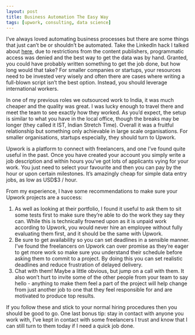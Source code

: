 ```yaml
---
layout: post
title: Business Automation The Easy Way
tags: [upwork, consulting, data science]
---
```


I’ve always loved automating business processes but there are some things that just can’t be or shouldn’t be automated. Take the LinkedIn hack I talked about [here](https://jyesawtellrickson.github.io/2017-03-10-Lead-Generation-with-LinkedIn/), due to restrictions from the content publishers, programmatic access was denied and the best way to get the data was by hand. Granted, you could have probably written something to get the job done, but how long would that take? For smaller companies or startups, your resources need to be invested very wisely and often there are cases where writing a full-blown script isn’t the best option. Instead, you should leverage international workers.
 
In one of my previous roles we outsourced work to India, it was much cheaper and the quality was great. I was lucky enough to travel there and meet the team to see exactly how they worked. As you’d expect, the setup is similar to what you have in the local office, though the breaks may be longer (they called it IST, Indian Stretch Time). Overall it was a fruitful relationship but something only achievable in large scale organisations. For smaller organisations, startups especially, they should turn to Upwork.
 
Upwork is a platform to connect with freelancers, and one I’ve found quite useful in the past. Once you have created your account you simply write a job description and within hours you’ve got lots of applicants vying for your work. You just need to select your favourite and then you can pay by the hour or upon certain milestones. It’s amazingly cheap for simple data entry jobs, as low as USD$3 / hour.
 
From my experience, I have some recommendations to make sure your Upwork projects are a success: 
1. As well as looking at their portfolio, I found it useful to ask them to sit some tests first to make sure they’re able to do the work they say they can. While this is technically frowned upon as it is unpaid work according to Upwork, you would never hire an employee without fully evaluating them first, and it should be the same with Upwork.
2. Be sure to get availability so you can set deadlines in a sensible manner. I’ve found the freelancers on Upwork can over promise as they’re eager to get more work so make sure you understand their schedule before asking them to commit to a project. By doing this you can set realistic deadlines and reduce frustration of delayed delivery.
3. Chat with them! Maybe a little obvious, but jump on a call with them. It also won’t hurt to invite some of the other people from your team to say hello - anything to make them feel a part of the project will help change from just another job to one that they feel responsible for and are motivated to produce top results.
 
If you follow these and stick to your normal hiring procedures then you should be good to go. One last bonus tip: stay in contact with anyone you work with, I’ve kept in contact with some freelancers I trust and know that I can still turn to them today if I need a quick job done.
